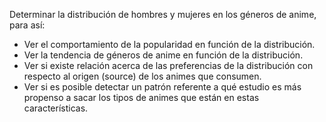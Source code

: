 Determinar la distribución de hombres y mujeres en los géneros de anime, para así:
* Ver el comportamiento de la popularidad en función de la distribución.
* Ver la tendencia de géneros de anime en función de la distribución.
* Ver si existe relación acerca de las preferencias de la distribución con respecto al origen (source) de los animes que consumen.
* Ver si es posible detectar un patrón referente a qué estudio es más propenso a sacar los tipos de animes que están en estas características.

